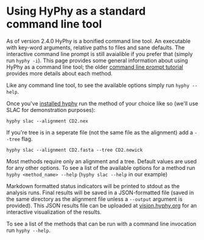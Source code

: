 Using HyPhy as a standard command line tool
=================================

As of version 2.4.0 HyPhy is a bonified command line tool.
An executable with key-word arguments, relative paths to files and sane defaults.
The interactive command line prompt is still avaialible if you prefer that (simply run `hyphy -i`).
This page provides some general information about using HyPhy as a command line tool; the older [command line prompt tutorial](./CL-prompt-tutorial.md) provides more details about each method.

Like any command line tool, to see the available options simply run `hyphy --help`.

Once you've [installed hyphy](../installation.md) run the method of your choice like so (we'll use SLAC for demonstration purposes):

`hyphy slac --alignment CD2.nex`

If you're tree is in a seperate file (not the same file as the alignment) add a `--tree` flag.

`hyphy slac --alignment CD2.fasta --tree CD2.newick`

Most methods require only an alignment and a tree.
Default values are used for any other options.
To see a list of the available options for a method run `hyphy <method_name> --help` (`hyphy slac --help` in our example)

Markdown formatted status indicators will be printed to stdout as the analysis runs.
Final results will be saved in a JSON-formatted file (saved in the same directory as the alignment file unless a `--output` argument is provided). This JSON results file can be uploaded at [vision.hyphy.org](http://vision.hyphy.org) for an interactive visualization of the results.

To see a list of the methods that can be run with a command line invocation run `hyphy --help`.